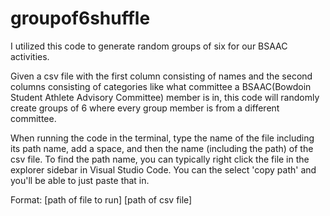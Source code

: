 # groupof6shuffle
I utilized this code to generate random groups of six for our BSAAC activities.

Given a csv file with the first column consisting of names and the second columns consisting of categories like what committee a BSAAC(Bowdoin Student Athlete Advisory Committee) member is in, this code will randomly create groups of 6 where every group member is from a different committee. 

When running the code in the terminal, type the name of the file including its path name, add a space, and then the name (including the path) of the csv file. To find the path name, you can typically right click the file in the explorer sidebar in Visual Studio Code. You can the select 'copy path' and you'll be able to just paste that in. 

Format: [path of file to run] [path of csv file]
